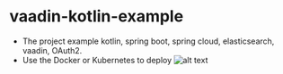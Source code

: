 # vaadin-kotlin-example
- The project example kotlin, spring boot, spring cloud, elasticsearch, vaadin, OAuth2.
- Use the Docker or Kubernetes to deploy
![alt text](https://github.com/luongbangnguyen/vaadin-kotlin-example/blob/master/Diagram.png)
